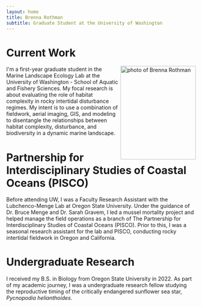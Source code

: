 ```yaml
---
layout: home
title: Brenna Rothman
subtitle: Graduate Student at the University of Washington
---
```


# Current Work
<img align="right" src="assets/img/IMG_4903.heic" alt="photo of Brenna Rothman" width="200"
     height="249" />
     
I'm a first-year graduate student in the Marine Landscape Ecology Lab at the University of Washington - School of Aquatic and Fishery Sciences. 
My focal research is about evaluating the role of habitat complexity in rocky intertidal disturbance regimes. My intent is to use a combination of fieldwork, aerial imaging, GIS, and modeling to disentangle the relationships between habitat complexity, disturbance, and biodiversity in a dynamic marine landscape.  

# Partnership for Interdisciplinary Studies of Coastal Oceans (PISCO) 

Before attending UW, I was a Faculty Research Assistant with the Lubchenco-Menge Lab at Oregon State University. Under the guidance of Dr. Bruce Menge and Dr. Sarah Gravem, I led a mussel mortality project and helped manage the field operations as a branch of The Partnership for Interdisciplinary Studies of Coastal Oceans (PISCO). Prior to this, I was a seasonal research assistant for the lab and PISCO, conducting rocky intertidal fieldwork in Oregon and California. 

# Undergraduate Research
I received my B.S. in Biology from Oregon State University in 2022. As part of my academic journey, I was a undergraduate research fellow studying the reproductive timing of the critically endangered sunflower sea star, *Pycnopodia helianthoides*. 
